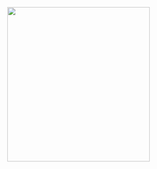<p align="center">
<img src="https://mhabibr02.github.io/Page-Web-Development/assets/img/portfolio/webdev-11.png" width="80%" height="30%">
</p>
